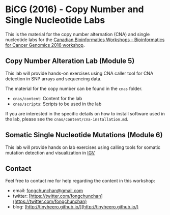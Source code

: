 # BiCG (2016) - Copy Number and Single Nucleotide Labs

This is the material for the copy number alternation (CNA) and single nucleotide labs for the [Canadian Bioinformatics Workshops - Bioinformatics for Cancer Genomics 2016 workshop](http://bioinformatics.ca/workshops/2016/bioinformatics-cancer-genomics-2016). 

## Copy Number Alteration Lab (Module 5)

This lab will provide hands-on exercises using CNA caller tool for CNA detection in SNP arrays and sequencing data.

The material for the copy number can be found in the `cnas` folder.

* `cnas/content`: Content for the lab
* `cnas/scripts`: Scripts to be used in the lab

If you are interested in the specific details on how to install software used in the lab, please see the `cnas/content/cna-installation.md`.

## Somatic Single Nucleotide Mutations (Module 6)

This lab will provide hands on lab exercises using calling tools for somatic mutation detection and visualization in [IGV](https://www.broadinstitute.org/igv/)

## Contact

Feel free to contact me for help regarding the content in this workshop:

* email: fongchunchan@gmail.com
* twitter: [https://twitter.com/fongchunchan](https://twitter.com/fongchunchan)
* blog: [http://tinyheero.github.io/](http://tinyheero.github.io/)

